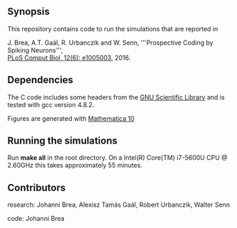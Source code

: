 ## Synopsis

This repository contains code to run the simulations that are reported in

J. Brea, A.T. Ga&aacute;l, R. Urbanczik and W. Senn, 
'''Prospective Coding by Spiking Neurons''',  
[PLoS Comput Biol, 12(6):
e1005003](http://dx.doi.org/10.1371/journal.pcbi.1004971), 2016.


## Dependencies

The C code includes some headers from the [GNU Scientific Library](http://www.gnu.org/software/gsl/) and is tested with gcc version 4.8.2.

Figures are generated with [Mathematica 10](http://www.wolfram.com/mathematica/)

## Running the simulations

Run **make all** in the root directory. On a Intel(R) Core(TM) i7-5600U CPU @ 2.60GHz this takes approximately 55 minutes.

## Contributors
research: Johanni Brea, Alexisz Tam&aacute;s Ga&aacute;l, Robert Urbanczik, Walter Senn

code: Johanni Brea

